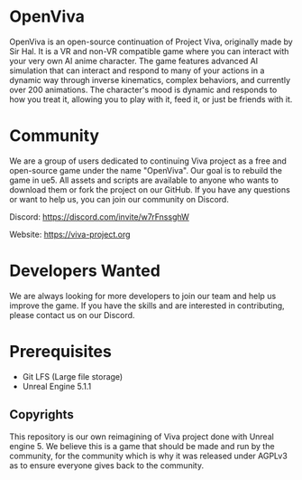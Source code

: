 # OpenViva

OpenViva is an open-source continuation of Project Viva, originally made by Sir Hal. It is a VR and non-VR compatible game where you can interact with your very own AI anime character. The game features advanced AI simulation that can interact and respond to many of your actions in a dynamic way through inverse kinematics, complex behaviors, and currently over 200 animations. The character's mood is dynamic and responds to how you treat it, allowing you to play with it, feed it, or just be friends with it.

# Community
We are a group of users dedicated to continuing Viva project as a free and open-source game under the name "OpenViva". Our goal is to rebuild the game in ue5. All assets and scripts are available to anyone who wants to download them or fork the project on our GitHub. If you have any questions or want to help us, you can join our community on Discord.

Discord: https://discord.com/invite/w7rFnssghW

Website: https://viva-project.org

# Developers Wanted
We are always looking for more developers to join our team and help us improve the game. If you have the skills and are interested in contributing, please contact us on our Discord.

# Prerequisites

- Git LFS (Large file storage)
- Unreal Engine 5.1.1

## Copyrights

This repository is our own reimagining of Viva project done with Unreal engine 5. We believe this is a game that should be made and run by the community, for the community which is why it was released under AGPLv3 as to ensure everyone gives back to the community.
